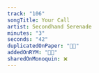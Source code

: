```yaml
---
track: "106"
songTitle: Your Call
artist: Secondhand Serenade
minutes: "3"
seconds: "42"
duplicatedOnPaper: "👍🏻"
addedOnRYM: "👍🏻"
sharedOnMonoquin: ❌
---
```

